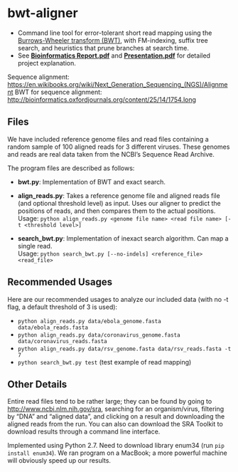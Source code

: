 # bwt-aligner
* Command line tool for error-tolerant short read mapping using the [Burrows-Wheeler transform (BWT)](https://en.wikipedia.org/wiki/Burrows%E2%80%93Wheeler_transform), with FM-indexing, suffix tree search, and heuristics that prune branches at search time.
* See **[Bioinformatics Report.pdf](https://github.com/k-time/bwt-aligner/blob/master/Bioinformatics%20Report.pdf)** and **[Presentation.pdf](https://github.com/k-time/bwt-aligner/blob/master/Presentation.pdf)** for detailed project explanation.

Sequence alignment: https://en.wikibooks.org/wiki/Next_Generation_Sequencing_(NGS)/Alignment
BWT for sequence alignment: http://bioinformatics.oxfordjournals.org/content/25/14/1754.long


## Files
We have included reference genome files and read files containing a random sample of 100 aligned reads for 3 different viruses. These genomes and reads are real data taken from the NCBI’s Sequence Read Archive.

The program files are described as follows:

* **bwt.py**: Implementation of BWT and exact search.
	
* **align_reads.py**: Takes a reference genome file and aligned reads file (and optional threshold level) as input. Uses our aligner to predict the positions of reads, and then compares them to the actual positions.  
	Usage: `python align_reads.py <genome file name> <read file name> [-t <threshold level>]`
* **search_bwt.py**: Implementation of inexact search algorithm. Can map a single read.  
	Usage: `python search_bwt.py [--no-indels] <reference_file> <read_file>`


## Recommended Usages
Here are our recommended usages to analyze our included data (with no -t flag, a default threshold of 3 is used):

* `python align_reads.py data/ebola_genome.fasta data/ebola_reads.fasta`
* `python align_reads.py data/coronavirus_genome.fasta data/coronavirus_reads.fasta`
* `python align_reads.py data/rsv_genome.fasta data/rsv_reads.fasta -t 7`
* `python search_bwt.py test` (test example of read mapping)


## Other Details
Entire read files tend to be rather large; they can be found by going to http://www.ncbi.nlm.nih.gov/sra, searching for an organism/virus, filtering by “DNA” and “aligned data”, and clicking on a result and downloading the aligned reads from the run. You can also can download the SRA Toolkit to download results through a command line interface.

Implemented using Python 2.7. Need to download library enum34 (run `pip install enum34`). We ran program on a MacBook; a more powerful machine will obviously speed up our results.
